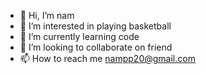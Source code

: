 - 👋 Hi, I’m nam    
- 👀 I’m interested in playing  basketball  
- 🌱 I’m currently learning code
- 💞️ I’m looking to collaborate on friend
- 📫 How to reach me nampp20@gmail.com

<!---
Hoicham92/Hoicham92 is a ✨ special ✨ repository because its `README.md` (this file) appears on your GitHub profile.
You can click the Preview link to take a look at your changes.
--->
